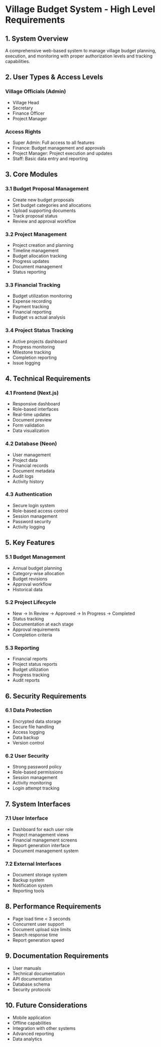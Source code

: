 # Village Budget System - High Level Requirements

## 1. System Overview
A comprehensive web-based system to manage village budget planning, execution, and monitoring with proper authorization levels and tracking capabilities.

## 2. User Types & Access Levels

### Village Officials (Admin)
- Village Head
- Secretary
- Finance Officer
- Project Manager

### Access Rights
- Super Admin: Full access to all features
- Finance: Budget management and approvals
- Project Manager: Project execution and updates
- Staff: Basic data entry and reporting

## 3. Core Modules

### 3.1 Budget Proposal Management
- Create new budget proposals
- Set budget categories and allocations
- Upload supporting documents
- Track proposal status
- Review and approval workflow

### 3.2 Project Management
- Project creation and planning
- Timeline management
- Budget allocation tracking
- Progress updates
- Document management
- Status reporting

### 3.3 Financial Tracking
- Budget utilization monitoring
- Expense recording
- Payment tracking
- Financial reporting
- Budget vs actual analysis

### 3.4 Project Status Tracking
- Active projects dashboard
- Progress monitoring
- Milestone tracking
- Completion reporting
- Issue logging

## 4. Technical Requirements

### 4.1 Frontend (Next.js)
- Responsive dashboard
- Role-based interfaces
- Real-time updates
- Document preview
- Form validation
- Data visualization

### 4.2 Database (Neon)
- User management
- Project data
- Financial records
- Document metadata
- Audit logs
- Activity history

### 4.3 Authentication
- Secure login system
- Role-based access control
- Session management
- Password security
- Activity logging

## 5. Key Features

### 5.1 Budget Management
- Annual budget planning
- Category-wise allocation
- Budget revisions
- Approval workflow
- Historical data

### 5.2 Project Lifecycle
- New → In Review → Approved → In Progress → Completed
- Status tracking
- Documentation at each stage
- Approval requirements
- Completion criteria

### 5.3 Reporting
- Financial reports
- Project status reports
- Budget utilization
- Progress tracking
- Audit reports

## 6. Security Requirements

### 6.1 Data Protection
- Encrypted data storage
- Secure file handling
- Access logging
- Data backup
- Version control

### 6.2 User Security
- Strong password policy
- Role-based permissions
- Session management
- Activity monitoring
- Login attempt tracking

## 7. System Interfaces

### 7.1 User Interface
- Dashboard for each user role
- Project management views
- Financial management screens
- Report generation interface
- Document management system

### 7.2 External Interfaces
- Document storage system
- Backup system
- Notification system
- Reporting tools

## 8. Performance Requirements
- Page load time < 3 seconds
- Concurrent user support
- Document upload size limits
- Search response time
- Report generation speed

## 9. Documentation Requirements
- User manuals
- Technical documentation
- API documentation
- Database schema
- Security protocols

## 10. Future Considerations
- Mobile application
- Offline capabilities
- Integration with other systems
- Advanced reporting
- Data analytics